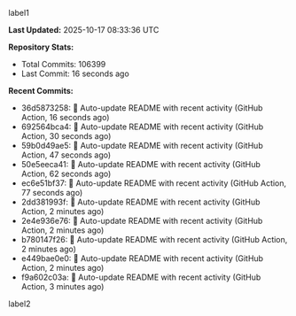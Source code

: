 
label1 
<!-- ACTIVITY_START -->
**Last Updated:** 2025-10-17 08:33:36 UTC

**Repository Stats:**
- Total Commits: 106399
- Last Commit: 16 seconds ago

**Recent Commits:**
- 36d5873258: 🤖 Auto-update README with recent activity (GitHub Action, 16 seconds ago)
- 692564bca4: 🤖 Auto-update README with recent activity (GitHub Action, 30 seconds ago)
- 59b0d49ae5: 🤖 Auto-update README with recent activity (GitHub Action, 47 seconds ago)
- 50e5eeca41: 🤖 Auto-update README with recent activity (GitHub Action, 62 seconds ago)
- ec6e51bf37: 🤖 Auto-update README with recent activity (GitHub Action, 77 seconds ago)
- 2dd381993f: 🤖 Auto-update README with recent activity (GitHub Action, 2 minutes ago)
- 2e4e936e76: 🤖 Auto-update README with recent activity (GitHub Action, 2 minutes ago)
- b780147f26: 🤖 Auto-update README with recent activity (GitHub Action, 2 minutes ago)
- e449bae0e0: 🤖 Auto-update README with recent activity (GitHub Action, 2 minutes ago)
- f9a602c03a: 🤖 Auto-update README with recent activity (GitHub Action, 3 minutes ago)
<!-- ACTIVITY_END -->

label2
